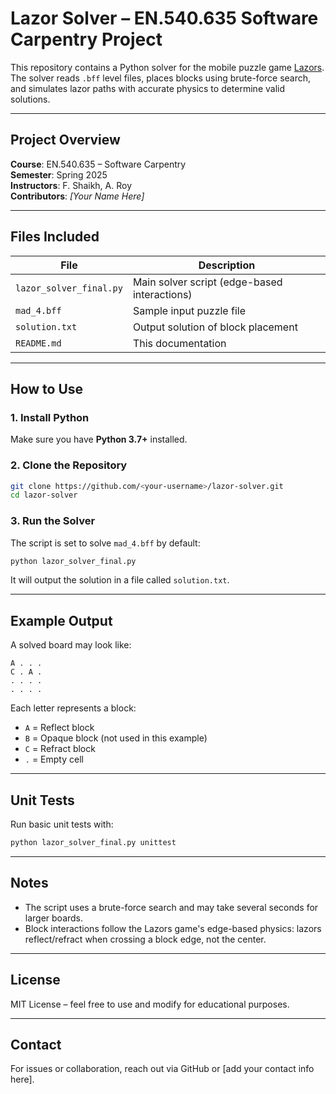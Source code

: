 # Lazor Solver – EN.540.635 Software Carpentry Project

This repository contains a Python solver for the mobile puzzle game [Lazors](https://play.google.com/store/apps/details?id=net.pyrosphere.lazors). The solver reads `.bff` level files, places blocks using brute-force search, and simulates lazor paths with accurate physics to determine valid solutions.

---

## Project Overview

**Course**: EN.540.635 – Software Carpentry  
**Semester**: Spring 2025  
**Instructors**: F. Shaikh, A. Roy  
**Contributors**: _[Your Name Here]_  

---

## Files Included

| File                      | Description                                  |
|---------------------------|----------------------------------------------|
| `lazor_solver_final.py`   | Main solver script (edge-based interactions) |
| `mad_4.bff`               | Sample input puzzle file                     |
| `solution.txt`            | Output solution of block placement           |
| `README.md`               | This documentation                          |

---

## How to Use

### 1. Install Python

Make sure you have **Python 3.7+** installed.

### 2. Clone the Repository

```bash
git clone https://github.com/<your-username>/lazor-solver.git
cd lazor-solver
```

### 3. Run the Solver

The script is set to solve `mad_4.bff` by default:

```bash
python lazor_solver_final.py
```

It will output the solution in a file called `solution.txt`.

---

## Example Output

A solved board may look like:

```
A . . .
C . A .
. . . .
. . . .
```

Each letter represents a block:
- `A` = Reflect block
- `B` = Opaque block (not used in this example)
- `C` = Refract block
- `.` = Empty cell

---

## Unit Tests

Run basic unit tests with:

```bash
python lazor_solver_final.py unittest
```

---

## Notes

- The script uses a brute-force search and may take several seconds for larger boards.
- Block interactions follow the Lazors game's edge-based physics: lazors reflect/refract when crossing a block edge, not the center.

---

## License

MIT License – feel free to use and modify for educational purposes.

---

## Contact

For issues or collaboration, reach out via GitHub or [add your contact info here].
